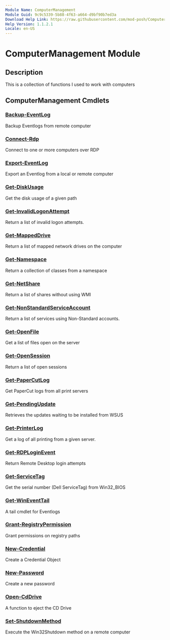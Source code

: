 ```yaml
---
Module Name: ComputerManagement
Module Guid: 9c9c5339-5b88-4f63-a664-d9bf90b7ed3a
Download Help Link: https://raw.githubusercontent.com/mod-posh/ComputerManagement/master/cabs/
Help Version: 1.1.2.1
Locale: en-US
---
```


# ComputerManagement Module
## Description
This is a collection of functions I used to work with computers

## ComputerManagement Cmdlets
### [Backup-EventLog](Backup-EventLog.md)
Backup Eventlogs from remote computer

### [Connect-Rdp](Connect-Rdp.md)
Connect to one or more computers over RDP

### [Export-EventLog](Export-EventLog.md)
Export an Eventlog from a local or remote computer

### [Get-DiskUsage](Get-DiskUsage.md)
Get the disk usage of a given path

### [Get-InvalidLogonAttempt](Get-InvalidLogonAttempt.md)
Return a list of invalid logon attempts.

### [Get-MappedDrive](Get-MappedDrive.md)
Return a list of mapped network drives on the computer

### [Get-Namespace](Get-Namespace.md)
Return a collection of classes from a namespace

### [Get-NetShare](Get-NetShare.md)
Return a list of shares without using WMI

### [Get-NonStandardServiceAccount](Get-NonStandardServiceAccount.md)
Return a list of services using Non-Standard accounts.

### [Get-OpenFile](Get-OpenFile.md)
Get a list of files open on the server

### [Get-OpenSession](Get-OpenSession.md)
Return a list of open sessions

### [Get-PaperCutLog](Get-PaperCutLog.md)
Get PaperCut logs from all print servers

### [Get-PendingUpdate](Get-PendingUpdate.md)
Retrieves the updates waiting to be installed from WSUS

### [Get-PrinterLog](Get-PrinterLog.md)
Get a log of all printing from a given server.

### [Get-RDPLoginEvent](Get-RDPLoginEvent.md)
Return Remote Desktop login attempts

### [Get-ServiceTag](Get-ServiceTag.md)
Get the serial number (Dell ServiceTag) from Win32_BIOS

### [Get-WinEventTail](Get-WinEventTail.md)
A tail cmdlet for Eventlogs

### [Grant-RegistryPermission](Grant-RegistryPermission.md)
Grant permissions on registry paths

### [New-Credential](New-Credential.md)
Create a Credential Object

### [New-Password](New-Password.md)
Create a new password

### [Open-CdDrive](Open-CdDrive.md)
A function to eject the CD Drive

### [Set-ShutdownMethod](Set-ShutdownMethod.md)
Execute the Win32Shutdown method on a remote computer

